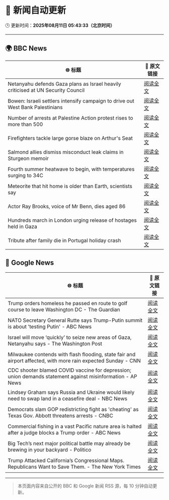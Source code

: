 # 🧠 新闻自动更新

🕒 更新时间：**2025年08月11日 05:43:33（北京时间）**

---

## 🌍 BBC News

| 🌐 标题 | 🔗 原文链接 |
|--------|-------------|
| Netanyahu defends Gaza plans as Israel heavily criticised at UN Security Council | [阅读全文](https://www.bbc.com/news/articles/c5yll33v9gwo?at_medium=RSS&at_campaign=rss) |
| Bowen: Israeli settlers intensify campaign to drive out West Bank Palestinians | [阅读全文](https://www.bbc.com/news/articles/cj4wwxz12jko?at_medium=RSS&at_campaign=rss) |
| Number of arrests at Palestine Action protest rises to more than 500 | [阅读全文](https://www.bbc.com/news/articles/cqjyyzlwk2go?at_medium=RSS&at_campaign=rss) |
| Firefighters tackle large gorse blaze on Arthur's Seat | [阅读全文](https://www.bbc.com/news/articles/ckg449e1vnpo?at_medium=RSS&at_campaign=rss) |
| Salmond allies dismiss misconduct leak claims in Sturgeon memoir | [阅读全文](https://www.bbc.com/news/articles/c8e11r83p9yo?at_medium=RSS&at_campaign=rss) |
| Fourth summer heatwave to begin, with temperatures surging to 34C | [阅读全文](https://www.bbc.com/weather/articles/czjm4zl20wzo?at_medium=RSS&at_campaign=rss) |
| Meteorite that hit home is older than Earth, scientists say | [阅读全文](https://www.bbc.com/news/articles/cwy003l0pw0o?at_medium=RSS&at_campaign=rss) |
| Actor Ray Brooks, voice of Mr Benn, dies aged 86 | [阅读全文](https://www.bbc.com/news/articles/cp899lyj2m3o?at_medium=RSS&at_campaign=rss) |
| Hundreds march in London urging release of hostages held in Gaza | [阅读全文](https://www.bbc.com/news/articles/c4g66x4xr6zo?at_medium=RSS&at_campaign=rss) |
| Tribute after family die in Portugal holiday crash | [阅读全文](https://www.bbc.com/news/articles/clyjj35pv77o?at_medium=RSS&at_campaign=rss) |

## 📰 Google News

| 🌐 标题 | 🔗 原文链接 |
|--------|-------------|
| Trump orders homeless he passed en route to golf course to leave Washington DC - The Guardian | [阅读全文](https://news.google.com/rss/articles/CBMikgFBVV95cUxOZnB6RTRkb1hia2VIZ3BzM29TY0JxX1VKSWkyNmFKa2oyNnU3RFJpRk1KaFVwOWhBSXRPNGluQnF6OEFuQks3N3lkNFpQN3dvNFBWVmFZRG1nR3BRSXRwNEhTcVZiZFpUck5hOTFBMlBKYnNIc0hTYWdZT0RNZ1hBUEI4T2g0ZExhZF81SG56TU1LQQ?oc=5) |
| NATO Secretary General Rutte says Trump-Putin summit is about 'testing Putin' - ABC News | [阅读全文](https://news.google.com/rss/articles/CBMiqgFBVV95cUxObjdSUG1kSFNTTkQxSy1pNDY3VXRGWWpUT0ExSU9uZ0tydHY5UEltZzZNM3JSZmVjdWlzM2IzZEw0NFh0YVVmUnc3cUc0X2pFcVkwaDBMdVpoMnhGbVA3Uk5IT1FsU0pqTVhoY28tejdEM2k0Ym1OeUFZYWNNQndQLTI2clBvN05oRmxia2wzZlVVSmdhSDRwVnEwclhZNVBlZ0lNZXhweEVyZ9IBrwFBVV95cUxNaldtRVMwaFpLcmZJSmxRWU5GeExvd1R5bnJZb2xCNWlEQ1B2ZHV6U1BnQkdoNkU2U3Y0eHg1QzhTX1FmWkJFbHdvQXRNTDIyY2JMZWhLRmw5UzU5bUg4NnVqM1hOWHQyYXJ2UHQ1LUJuZzZnUV9EeE9zOGNJUERvUFoxcTc1b0FmZzA3dzNaSVhmR28wNk9mcjM5c01PZlBVMm5lSHNKclhla1BYaWdn?oc=5) |
| Israel will move ‘quickly’ to seize new areas of Gaza, Netanyahu says - The Washington Post | [阅读全文](https://news.google.com/rss/articles/CBMihgFBVV95cUxNazhwQW9iajRrVnk2LWRFUXV3Q3VqVU5VOC1fb19MNTFfMkIxcEExSm9JVXAwZ2VFemlXRTdMbS1ZN0EwNTBvSUFNVmtiSGhkTDhGLVpIZEQyZ3Z4NDNFYkdXbFdXM0VTTGlJc3B4cTJBRnd2UjNsZkdYUkFZRXZfMTl0N3plZw?oc=5) |
| Milwaukee contends with flash flooding, state fair and airport affected, with more rain expected Sunday - CNN | [阅读全文](https://news.google.com/rss/articles/CBMiekFVX3lxTE1fWlNIeTN4ZjJGd1p1MUJpUnBpZHdQRUNTR2VHVl9lUVBOTXVmYkx2TGNfN3c5SlFCdnZoNHFxRjRlTzNaZEhRLTNIcXNJRlhBLXdKaWNheDZkVXpyZVRjd1o0a3dwSmNIZERVWlJPQU9QQUswUlpRUjNn0gF_QVVfeXFMTTNXc0FPSWpFd29PUEIxSEw4cHVKOTdsNVdpamVNTmN5U2Fjc3k4UU5ielk4dmEyOUp0Z1lhMkp3ZGtlYnA0TDVFOEQzUUFxV2FPRGt0bEd2MVdHTHlCSlFENm1xUEJMNnY3SzUzUVhoaHoyWmZpTmp1cHQ1VVAwYw?oc=5) |
| CDC shooter blamed COVID vaccine for depression; union demands statement against misinformation - AP News | [阅读全文](https://news.google.com/rss/articles/CBMiqgFBVV95cUxOZVpFNU0wZk1IR1ptclpQa1ZYWkZBcW9xLTFvNTkyUTY3RDUyRmwwTEtOc3dLTmNKS3YtTi1pOXA0MnRsSjZKdDFDU3NNZldWSXR2SHc0UzgySWdLTUlKekJrbE1iWDZzOWRxSnVSUlRoYnMwX1M0WjgtbV8yOEFzRWNGd2pUdC1JSnVKNGZkdjNyOGgyWjBjSF94UF9QLTRlM1lPVUx0b1FOZw?oc=5) |
| Lindsey Graham says Russia and Ukraine would likely need to swap land in a ceasefire deal - NBC News | [阅读全文](https://news.google.com/rss/articles/CBMiyAFBVV95cUxNQUlKUFlaZjNEbUNrZDB5Vk9PT25xaWd6c0xRQVVuWnc5NGVSb05hbGpPYmdLN3pFQ0hCc1VqOVN1THJNc0FJYlZwWENrSFVIR3JfQU1LbWx5WTNSTTZvUWNETGZiOHNOS2JrODZTeWRhM1A2Q3h1cTNrNGt4NURSZXVSUVhXR3VBZ3o4SzJUWGp3eTVWS0tOWVQ3NlF4bHlSaWZ6YTlEeUdwYTA1LXRvOUprVFExZlJLb3lBMmlSZTdnSGtWOXhLR9IBVkFVX3lxTE96LXRTMUM0aVdoNmZhYVdnTnU4bUprZ2NyQUdDZG1HU1F3RmpWS0xVcnBHLUxpYUdaY1lDMHJjRE9xRkZ3MVV1cldPWW5tUzJqWWthOGpB?oc=5) |
| Democrats slam GOP redistricting fight as 'cheating' as Texas Gov. Abbott threatens arrests - CNBC | [阅读全文](https://news.google.com/rss/articles/CBMihwFBVV95cUxQUGlfdS1OcTRraF9YVmd4dDh4NFNrRVFkNnZzSWJPdlN0emxJOHZIaktSYV8yeDYzYm9UQmpVci1Ic1NQa1pFRGotQ1Y3OUdQaWhobExsQ21JSnFkR2lXRFJlQnRXTWNQWVFqSm9URGRVNDlzVlBQblZIb3BNeUIxS25UUGVIMUXSAYwBQVVfeXFMTW85THRGS2JuOEJZRFlVRkZsMGdmWmplS2FjOHdlVjVmZ2NoQkF0UmhFM2JLSHFibDUtVDB1Y0xuQVIwb3NlanpqdHQ5MUd3SDhVbTUyb1VJd2FGQmxSVXM0UlZLd1J6eFBSOU5RbmdzQW40RmNyejdaMnBPOE1VMzJTLTExUHREUDlkOGs?oc=5) |
| Commercial fishing in a vast Pacific nature area is halted after a judge blocks a Trump order - ABC News | [阅读全文](https://news.google.com/rss/articles/CBMirAFBVV95cUxOOXdSWUN4eTVrZUxCWjM0ZW9hSzJWR2hpOU1ZMlJyNWpRZWtLem5JNTNtMUJ2LTE5S0F2VDI2V2lmNXNPcFBPLU0xbWVDZHBhZ2hzazc2aU5wcENvTjdsMlF6YnVpR1BJUkFrTVVmVEVhemRQN1d2bG1LZ0JaVW5hUzFvcUhwVlRtNzAtWG9DeWZwYWphUHBCWGVPejlKeF8xQ3VZcXJKaENPY0Nm0gGyAUFVX3lxTE1OMFVfeUhYY3pFcEFVdndDajZGckRRQ01ESE5SN0F4d1pnWE41V2daUENiMjN6YXlzNjV3YkZDNnlvcUhTaDlMR0IzRW5vdk9zUExnSHByVFM4Zk1JcGVFRkVhYVMtLUxPNXBYMm9DUlpTaU93V2UwRTh4a2hCM0lqWEQ1MmdPVFlDSHByblRQbXlURFk1Mm5XZkR5WG1tbzNJd0Ruc2J3UWs0QVJaVHAzWHc?oc=5) |
| Big Tech’s next major political battle may already be brewing in your backyard - Politico | [阅读全文](https://news.google.com/rss/articles/CBMixgFBVV95cUxQOXlCZGlHamxEM2o0S2xIWXM2NDFDWW14YzVrSnY3N2g1R09DazJWU0czOHZnbjBDMmlCVHRvN2sySk52c3VZZVpNZnNId1poTU9wemFfWEpTdVQ2SGowLVZjOHNPZ2FGUVRPNGV3N3NzZE5rRTl1ZnMyLWVOa2lSMUc1d3lZc3RvSHhha25YTlcyWWx4LS1tZHRYWUFtY1FUSFJUSWN5Z3NHNVpBZ3B5S1RPdWkxRV8yMHVpWU95VzR2S2ZLeFE?oc=5) |
| Trump Attacked California’s Congressional Maps. Republicans Want to Save Them. - The New York Times | [阅读全文](https://news.google.com/rss/articles/CBMilAFBVV95cUxOZFRhZFhTVmw2M3c0NnUwQ3VoOU9JQTNzNEtza2ZzWWM0Z0xzUjc0a0ZzRlhZQnMxbklFTGx0TEZyUHVMbW91ekRvRDlfQ2YwWk15UHhuWGJvX1hJQmEtZlEyeE1QQ01Fb1phUHZwdVIyRTAzbS1mUzFFbWR6eDB6NDJOOXIzNzc5YjFLYW12ZGdtSTds?oc=5) |

---
> 本页面内容来自公开的 BBC 和 Google 新闻 RSS 源，每 10 分钟自动更新。